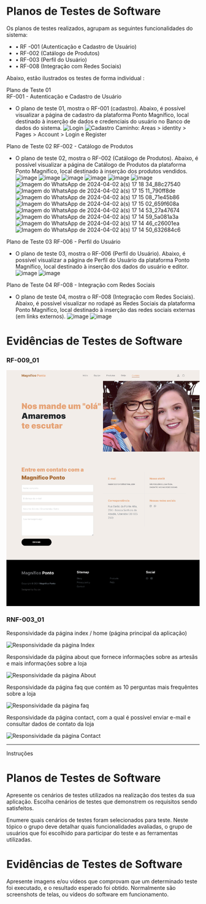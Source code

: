 # Planos de Testes de Software

Os planos de testes realizados, agrupam as seguintes funcionalidades do sistema:  

- • RF -001 (Autenticação e Cadastro de Usuário) 
- • RF-002  (Catálogo de Produtos) 
- • RF-003 (Perfil do Usuário) 
- • RF-008 (Integração com Redes Sociais) 

Abaixo, estão ilustrados os testes de forma individual : 

Plano de Teste 01  
RF-001 - Autenticação e Cadastro de Usuário 
- O plano de teste 01, mostra o RF-001 (cadastro). Abaixo, é possível visualizar a página de cadastro da plataforma Ponto Magnífico, local destinado à inserção de dados e credenciais do usuário no Banco de dados do sistema. 
![Login](https://github.com/ICEI-PUC-Minas-PMV-ADS/pmv-ads-2024-1-e5-proj-empext-t2-magnifico-ponto/assets/102244252/2ba2cb90-29a9-4244-bd01-b29de4438219)
![Cadastro](https://github.com/ICEI-PUC-Minas-PMV-ADS/pmv-ads-2024-1-e5-proj-empext-t2-magnifico-ponto/assets/102244252/31f1dc0a-9113-4ff2-a1da-d71d8ffb0455)
Caminho:  Areas > identity > Pages > Account > Login e Register 



Plano de Teste 02 
RF-002 - Catálogo de Produtos 
- O plano de teste 02, mostra o RF-002 (Catálogo de Produtos). Abaixo, é possível visualizar a página de Catálogo de Produtos da plataforma Ponto Magnífico, local destinado à inserção dos produtos vendidos.  
![image](https://github.com/ICEI-PUC-Minas-PMV-ADS/pmv-ads-2024-1-e5-proj-empext-t2-magnifico-ponto/assets/102244252/5b9d4184-a48a-4f5c-aaab-389118f62208)
![image](https://github.com/ICEI-PUC-Minas-PMV-ADS/pmv-ads-2024-1-e5-proj-empext-t2-magnifico-ponto/assets/102244252/f1591568-0ae4-4899-a257-251a0e8eb110)
![image](https://github.com/ICEI-PUC-Minas-PMV-ADS/pmv-ads-2024-1-e5-proj-empext-t2-magnifico-ponto/assets/102244252/3c989875-f8fc-4df2-a001-18c2ff5125cb)
![image](https://github.com/ICEI-PUC-Minas-PMV-ADS/pmv-ads-2024-1-e5-proj-empext-t2-magnifico-ponto/assets/102244252/3008938e-33db-43b0-9c57-5f82cdac5e98)
![image](https://github.com/ICEI-PUC-Minas-PMV-ADS/pmv-ads-2024-1-e5-proj-empext-t2-magnifico-ponto/assets/102244252/f7a570b9-79e8-40ea-b35d-7020f7117ce1)
![image](https://github.com/ICEI-PUC-Minas-PMV-ADS/pmv-ads-2024-1-e5-proj-empext-t2-magnifico-ponto/assets/102244252/7e1d523c-be33-4a08-96c0-eee1c7887b07)
![Imagem do WhatsApp de 2024-04-02 à(s) 17 18 34_88c27540](https://github.com/ICEI-PUC-Minas-PMV-ADS/pmv-ads-2024-1-e5-proj-empext-t2-magnifico-ponto/assets/102244252/c02300ba-b8cf-43e6-acaa-8f149bcda460)
![Imagem do WhatsApp de 2024-04-02 à(s) 17 15 11_790ff8de](https://github.com/ICEI-PUC-Minas-PMV-ADS/pmv-ads-2024-1-e5-proj-empext-t2-magnifico-ponto/assets/102244252/23c3d500-2d78-4b95-9cc0-07e96f2e8ef2)
![Imagem do WhatsApp de 2024-04-02 à(s) 17 15 08_71e45b86](https://github.com/ICEI-PUC-Minas-PMV-ADS/pmv-ads-2024-1-e5-proj-empext-t2-magnifico-ponto/assets/102244252/ab841df3-5bb7-4d2f-84c7-dd65cfc3e7c9)
![Imagem do WhatsApp de 2024-04-02 à(s) 17 15 02_659f608a](https://github.com/ICEI-PUC-Minas-PMV-ADS/pmv-ads-2024-1-e5-proj-empext-t2-magnifico-ponto/assets/102244252/1e09b5fa-810f-4598-bdb9-b84d0c481dd6)
![Imagem do WhatsApp de 2024-04-02 à(s) 17 14 53_27a47674](https://github.com/ICEI-PUC-Minas-PMV-ADS/pmv-ads-2024-1-e5-proj-empext-t2-magnifico-ponto/assets/102244252/d6a90bba-a8f4-475e-b7d5-83ccd7713407)
![Imagem do WhatsApp de 2024-04-02 à(s) 17 14 59_5a081a3a](https://github.com/ICEI-PUC-Minas-PMV-ADS/pmv-ads-2024-1-e5-proj-empext-t2-magnifico-ponto/assets/102244252/41ae6b30-778c-42a3-95e0-8edb043d5efc)
![Imagem do WhatsApp de 2024-04-02 à(s) 17 14 46_c26001ea](https://github.com/ICEI-PUC-Minas-PMV-ADS/pmv-ads-2024-1-e5-proj-empext-t2-magnifico-ponto/assets/102244252/b0039b98-f647-4074-9034-c90c566a1a60)
![Imagem do WhatsApp de 2024-04-02 à(s) 17 14 50_632684c6](https://github.com/ICEI-PUC-Minas-PMV-ADS/pmv-ads-2024-1-e5-proj-empext-t2-magnifico-ponto/assets/102244252/0c786c6b-5454-4654-8556-de8b167e1457)



 
Plano de Teste 03 
RF-006 - Perfil do Usuário 
- O plano de teste 03, mostra o RF-006 (Perfil do Usuário). Abaixo, é possível visualizar a página de Perfil do Usuário da plataforma Ponto Magnífico, local destinado à inserção dos dados do usuário e editor. 
![image](https://github.com/ICEI-PUC-Minas-PMV-ADS/pmv-ads-2024-1-e5-proj-empext-t2-magnifico-ponto/assets/102244252/f3ffed82-3ed6-4d79-95f7-a53fb55838d7)
![image](https://github.com/ICEI-PUC-Minas-PMV-ADS/pmv-ads-2024-1-e5-proj-empext-t2-magnifico-ponto/assets/102244252/3cb38d7d-11e8-4196-a286-ddbb2deccf78)



 
Plano de Teste 04 
RF-008 - Integração com Redes Sociais  
- O plano de teste 04, mostra o RF-008 (Integração com Redes Sociais). Abaixo, é possível visualizar no rodapé as Redes Sociais da plataforma Ponto Magnífico, local destinado à inserção das redes sociais externas (em links externos). 
![image](https://github.com/ICEI-PUC-Minas-PMV-ADS/pmv-ads-2024-1-e5-proj-empext-t2-magnifico-ponto/assets/102244252/7a42d95b-8355-4664-8237-8120a3370de8)
![image](https://github.com/ICEI-PUC-Minas-PMV-ADS/pmv-ads-2024-1-e5-proj-empext-t2-magnifico-ponto/assets/102244252/94b37ea5-f301-4d4c-bc8e-a6140959123e)



# Evidências de Testes de Software

### RF-009_01
![Página de Contato](https://github.com/ICEI-PUC-Minas-PMV-ADS/pmv-ads-2024-1-e5-proj-empext-t2-magnifico-ponto/blob/d3e72c0727efbef3a5ef634de40a3e4893c6ca99/documentos/Testes/Contact_Screen.png)

### RNF-003_01

Responsividade da página index / home (página principal da aplicação)

![Responsividade da página Index](https://github.com/ICEI-PUC-Minas-PMV-ADS/pmv-ads-2024-1-e5-proj-empext-t2-magnifico-ponto/blob/d3e72c0727efbef3a5ef634de40a3e4893c6ca99/documentos/Testes/Index.gif)

Responsividade da página about que fornece informações sobre as artesãs e mais informações sobre a loja

![Responsividade da página About](https://github.com/ICEI-PUC-Minas-PMV-ADS/pmv-ads-2024-1-e5-proj-empext-t2-magnifico-ponto/blob/d3e72c0727efbef3a5ef634de40a3e4893c6ca99/documentos/Testes/mobile.gif)

Responsividade da página faq que contém as 10 perguntas mais frequêntes sobre a loja

![Responsividade da página faq](https://github.com/ICEI-PUC-Minas-PMV-ADS/pmv-ads-2024-1-e5-proj-empext-t2-magnifico-ponto/blob/d3e72c0727efbef3a5ef634de40a3e4893c6ca99/documentos/Testes/faq.gif)

Responsividade da página contact, com a qual é possível enviar e-mail e consultar dados de contato da loja

![Responsividade da página Contact](https://github.com/ICEI-PUC-Minas-PMV-ADS/pmv-ads-2024-1-e5-proj-empext-t2-magnifico-ponto/blob/d3e72c0727efbef3a5ef634de40a3e4893c6ca99/documentos/Testes/about.gif)




---------------------------------------------------------
Instruções



# Planos de Testes de Software

Apresente os cenários de testes utilizados na realização dos testes da sua aplicação. Escolha cenários de testes que demonstrem os requisitos sendo satisfeitos.

Enumere quais cenários de testes foram selecionados para teste. Neste tópico o grupo deve detalhar quais funcionalidades avaliadas, o grupo de usuários que foi escolhido para participar do teste e as ferramentas utilizadas.
 
# Evidências de Testes de Software

Apresente imagens e/ou vídeos que comprovam que um determinado teste foi executado, e o resultado esperado foi obtido. Normalmente são screenshots de telas, ou vídeos do software em funcionamento.
